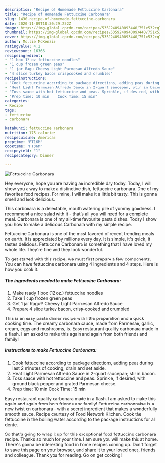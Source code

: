 ```yaml
---
description: "Recipe of Homemade Fettuccine Carbonara"
title: "Recipe of Homemade Fettuccine Carbonara"
slug: 1430-recipe-of-homemade-fettuccine-carbonara
date: 2020-11-09T18:30:29.252Z
image: https://img-global.cpcdn.com/recipes/5359240940093440/751x532cq70/fettuccine-carbonara-recipe-main-photo.jpg
thumbnail: https://img-global.cpcdn.com/recipes/5359240940093440/751x532cq70/fettuccine-carbonara-recipe-main-photo.jpg
cover: https://img-global.cpcdn.com/recipes/5359240940093440/751x532cq70/fettuccine-carbonara-recipe-main-photo.jpg
author: Mollie McKenzie
ratingvalue: 4.2
reviewcount: 16366
recipeingredient:
- "1 box 12 oz fettuccine noodles"
- "1 cup frozen green peas"
- "1 jar Ragu Cheesy Light Parmesan Alfredo Sauce"
- "4 slice turkey bacon crispcooked and crumbled"
recipeinstructions:
- "Cook fettuccine according to package directions, adding peas during last 2 minutes of cooking; drain and set aside."
- "Heat Light Parmesan Alfredo Sauce in 2-quart saucepan; stir in bacon."
- "Toss sauce with hot fettuccine and peas. Sprinkle, if desired, with ground black pepper and grated Parmesan cheese."
- "Prep time: 10 min    Cook Time: 15 min"
categories:
- Recipe
tags:
- fettuccine
- carbonara

katakunci: fettuccine carbonara 
nutrition: 175 calories
recipecuisine: American
preptime: "PT16M"
cooktime: "PT36M"
recipeyield: "1"
recipecategory: Dinner

---
```



![Fettuccine Carbonara](https://img-global.cpcdn.com/recipes/5359240940093440/751x532cq70/fettuccine-carbonara-recipe-main-photo.jpg)

Hey everyone, hope you are having an incredible day today. Today, I will show you a way to make a distinctive dish, fettuccine carbonara. One of my favorites food recipes. For mine, I will make it a little bit tasty. This is gonna smell and look delicious.

This carbonara is a delectable, mouth watering pile of yummy goodness. I recommend a nice salad with it - that&#39;s all you will need for a complete meal. Carbonara is one of my all-time favourite pasta dishes. Today I show you how to make a delicious Carbonara with my simple recipe.

Fettuccine Carbonara is one of the most favored of recent trending meals on earth. It is appreciated by millions every day. It is simple, it's quick, it tastes delicious. Fettuccine Carbonara is something that I have loved my whole life. They're fine and they look wonderful.


To get started with this recipe, we must first prepare a few components. You can have fettuccine carbonara using 4 ingredients and 4 steps. Here is how you cook it.

<!--inarticleads1-->

##### The ingredients needed to make Fettuccine Carbonara:

1. Make ready 1 box (12 oz.) fettuccine noodles
1. Take 1 cup frozen green peas
1. Get 1 jar Ragu® Cheesy Light Parmesan Alfredo Sauce
1. Prepare 4 slice turkey bacon, crisp-cooked and crumbled


This is an easy pasta dinner recipe with little preparation and a quick cooking time. The creamy carbonara sauce, made from Parmesan, garlic, cream, eggs and mushrooms, is. Easy restaurant quality carbonara made in a flash. I am asked to make this again and again from both friends and family! 

<!--inarticleads2-->

##### Instructions to make Fettuccine Carbonara:

1. Cook fettuccine according to package directions, adding peas during last 2 minutes of cooking; drain and set aside.
1. Heat Light Parmesan Alfredo Sauce in 2-quart saucepan; stir in bacon.
1. Toss sauce with hot fettuccine and peas. Sprinkle, if desired, with ground black pepper and grated Parmesan cheese.
1. Prep time: 10 min    Cook Time: 15 min


Easy restaurant quality carbonara made in a flash. I am asked to make this again and again from both friends and family! Fettuccine carbonnaise is a new twist on carbonara - with a secret ingredient that makes a wonderfully smooth sauce. Recipe courtesy of Food Network Kitchen. Cook the fettuccine in the boiling water according to the package instructions for al dente. 

So that's going to wrap it up for this exceptional food fettuccine carbonara recipe. Thanks so much for your time. I am sure you will make this at home. There's gonna be interesting food in home recipes coming up. Don't forget to save this page on your browser, and share it to your loved ones, friends and colleague. Thank you for reading. Go on get cooking!

